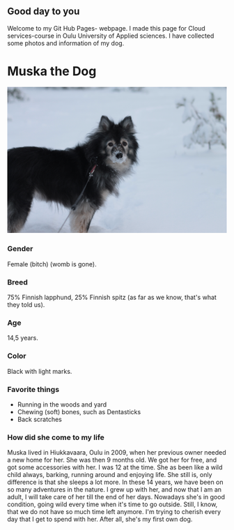 ## Good day to you

Welcome to my Git Hub Pages- webpage. I made this page for Cloud services-course in Oulu University of Applied sciences. I have collected some photos and information of my dog.

# Muska the Dog

![](IMG_7772.JPG)

### Gender

Female (bitch) (womb is gone).

### Breed

75% Finnish lapphund, 25% Finnish spitz (as far as we know, that's what they told us).

### Age

14,5 years.

### Color

Black with light marks.

### Favorite things

* Running in the woods and yard
* Chewing (soft) bones, such as Dentasticks
* Back scratches

### How did she come to my life

Muska lived in Hiukkavaara, Oulu in 2009, when her previous owner needed a new home for her. She was then 9 months old. We got her for free, and got some accessories with her. I was 12 at the time. She as been like a wild child always, barking, running around and enjoying life. She still is, only difference is that she sleeps a lot more. In these 14 years, we have been on so many adventures in the nature. I grew up with her, and now that I am an adult, I will take care of her till the end of her days. Nowadays she's in good condition, going wild every time when it's time to go outside. Still, I know, that we do not have so much time left anymore. I'm trying to cherish every day that I get to spend with her. After all, she's my first own dog.
